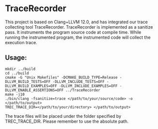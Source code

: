 # TraceRecorder

This project is based on Clang+LLVM 12.0, and has integrated our trace collecting tool TraceRecorder. TraceRecorder is implemented as a sanitize pass. It instruments the program source code at compile time. While running the instrumented program, the instrumented code will collect the execution trace.

## Usage: 
```
mkdir ../build
cd ../build
cmake -G "Unix Makefiles" -DCMAKE_BUILD_TYPE=Release -DLLVM_BUILD_TESTS=OFF -DLLVM_INCLUDE_TESTS=OFF -DLLVM_BUILD_EXAMPLES=OFF -DLLVM_INCLUDE_EXAMPLES=OFF -DLLVM_ENABLE_ASSERTIONS=OFF ../TraceRecorder
make -j10
./bin/clang -fsanitize=trace </path/to/your/source/code> -o </path/to/output>
TREC_TRACE_DIR=</path/to/your/directory> </path/to/output>
```
The trace files will be placed under the folder specified by TREC_TRACE_DIR.
Please remember to use the absolute path.

